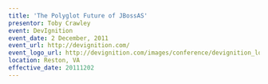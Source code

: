 ```yaml
---
title: 'The Polyglot Future of JBossAS'
presentor: Toby Crawley
event: DevIgnition
event_date: 2 December, 2011
event_url: http://devignition.com/
event_logo_url: http://devignition.com/images/conference/devignition_logo.png
location: Reston, VA
effective_date: 20111202
---
```


